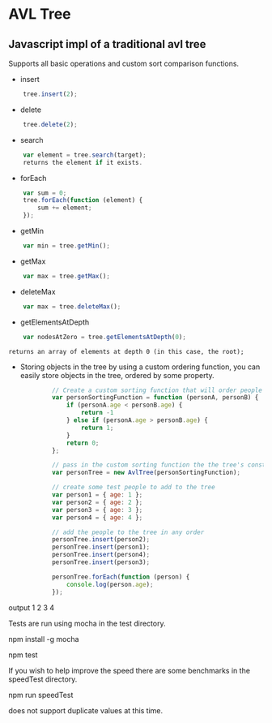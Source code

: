 # AVL Tree
## Javascript impl of a traditional avl tree
Supports all basic operations and custom sort comparison functions.

* insert
```javascript
	tree.insert(2);
```
* delete
```javascript
	tree.delete(2);
```
* search
```javascript
	var element = tree.search(target);
	returns the element if it exists.
```
* forEach
```javascript
	var sum = 0;
	tree.forEach(function (element) {
		sum += element;
	});
```
* getMin
```javascript
	var min = tree.getMin();
```
* getMax
```javascript
	var max = tree.getMax();
```
* deleteMax
```javascript
	var max = tree.deleteMax();
```
* getElementsAtDepth
```javascript
	var nodesAtZero = tree.getElementsAtDepth(0);
```
	returns an array of elements at depth 0 (in this case, the root);

* Storing objects in the tree
	by using a custom ordering function, you can easily store objects in the tree, ordered by some property.
```javascript
			// Create a custom sorting function that will order people by age.
			var personSortingFunction = function (personA, personB) {
				if (personA.age < personB.age) {
					return -1
				} else if (personA.age > personB.age) {
					return 1;
				}
				return 0;
			};

			// pass in the custom sorting function the the tree's constructor
			var personTree = new AvlTree(personSortingFunction);

			// create some test people to add to the tree
			var person1 = { age: 1 };
			var person2 = { age: 2 };
			var person3 = { age: 3 };
			var person4 = { age: 4 };

			// add the people to the tree in any order
			personTree.insert(person2);
			personTree.insert(person1);
			personTree.insert(person4);
			personTree.insert(person3);

			personTree.forEach(function (person) {
				console.log(person.age);
			});
```
output
1
2
3
4



Tests are run using mocha in the test directory.

npm install -g mocha

npm test

If you wish to help improve the speed there are some benchmarks in the speedTest directory.

npm run speedTest

does not support duplicate values at this time.